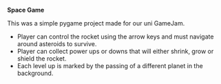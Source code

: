 **Space Game**

This was a simple pygame project made for our uni GameJam.

- Player can control the rocket using the arrow keys and must navigate around asteroids to survive.
- Player can collect power ups or downs that will either shrink, grow or shield the rocket. 
- Each level up is marked by the passing of a different planet in the background.
